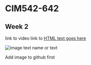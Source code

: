 # CIM542-642

## Week 2

link to video
link to
[HTML text goes here](http://www.linkgoeshere.com/)

![image text name or text](thelinkegoeshere)

Add image to github first
